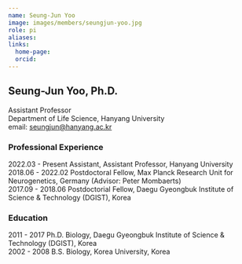 ```yaml
---
name: Seung-Jun Yoo
image: images/members/seungjun-yoo.jpg
role: pi
aliases:
links:
  home-page: 
  orcid: 
---
```


## Seung-Jun Yoo, Ph.D.
Assistant Professor <br>
Department of Life Science, Hanyang University <br>
email: seungjun@hanyang.ac.kr <br>

### Professional Experience
2022.03 - Present        Assistant, Assistant Professor, Hanyang University <br>
2018.06 - 2022.02        Postdoctoral Fellow, Max Planck Research Unit for Neurogenetics, Germany (Advisor: Peter Mombaerts) <br>
2017.09 - 2018.06        Postdoctorial Fellow, Daegu Gyeongbuk Institute of Science & Technology (DGIST), Korea <br>

### Education
2011 - 2017        Ph.D. Biology, Daegu Gyeongbuk Institute of Science & Technology (DGIST), Korea <br>
2002 - 2008        B.S. Biology, Korea University, Korea <br>